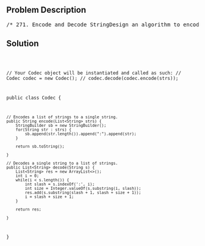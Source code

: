 <!--
<style>
  body { font-family: Arial, sans-serif; }
  .container { max-width: 100%; margin: 0 auto; padding: 10px; }
  .comment-block { max-width: 30%; background-color: #f9f9f9; padding: 10px; border-left: 5px solid #ccc; overflow-wrap: break-word; white-space: pre-wrap; }
  .code-block { background-color: #f4f4f4; padding: 10px; border: 1px solid #ddd; overflow-wrap: break-word; white-space: pre-wrap; }
</style>
-->

<div class='container'>
<h2>Problem Description</h2>
<div class='comment-block'>
<pre>
/* 271. Encode and Decode StringDesign an algorithm to encode a list of strings to a string.The encoded string is then sent over the network and is decodedback to the original list of strings.Machine 1 (sender) has the function:string encode(vector<string> strs) {  // ... your code  return encoded_string;}Machine 2 (receiver) has the function:vector<string> decode(string s) {  //... your code  return strs;}So Machine 1 does:string encoded_string = encode(strs);vector<string> strs2 = decode(encoded_string);strs2 in Machine 2 should be the same as strs in Machine 1.Implement the encode and decode methods.Note:The string may contain any possible characters out of 256 valid ascii characters.Your algorithm should be generalized enough to work on any possible characters.Do not use class member/global/static variables to store states.Your encode and decode algorithms should be stateless.Do not rely on any library method such as eval or serialize methods.You should implement your own encode/decode algorithm.*/</pre>
</div>

<h2>Solution</h2>
<div class='code-block'>
<pre><code class='language-java'>

// Your Codec object will be instantiated and called as such:
// Codec codec = new Codec();
// codec.decode(codec.encode(strs));

public class Codec {

    // Encodes a list of strings to a single string.
    public String encode(List<String> strs) {
        StringBuilder sb = new StringBuilder();
        for(String str : strs) {
            sb.append(str.length()).append(":").append(str);
        }
        
        return sb.toString();
        
    }

    // Decodes a single string to a list of strings.
    public List<String> decode(String s) {
        List<String> res = new ArrayList<>();
        int i = 0;
        while(i < s.length()) {
            int slash = s.indexOf(':', i);
            int size = Integer.valueOf(s.substring(i, slash));
            res.add(s.substring(slash + 1, slash + size + 1));
            i = slash + size + 1;
        }
        
        return res;
        
    }
}

</code></pre>
</div>
</div>
